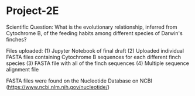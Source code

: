 # Project-2E
Scientific Question: What is the evolutionary relationship, inferred from Cytochrome B, of the feeding habits among different species of Darwin's finches?

Files uploaded:
(1) Jupyter Notebook of final draft
(2) Uploaded individual FASTA files containing Cytochrome B sequences for each different finch species 
(3) FASTA file with all of the finch sequences
(4) Multiple sequence alignment file

FASTA files were found on the Nucleotide Database on NCBI (https://www.ncbi.nlm.nih.gov/nucleotide/)
